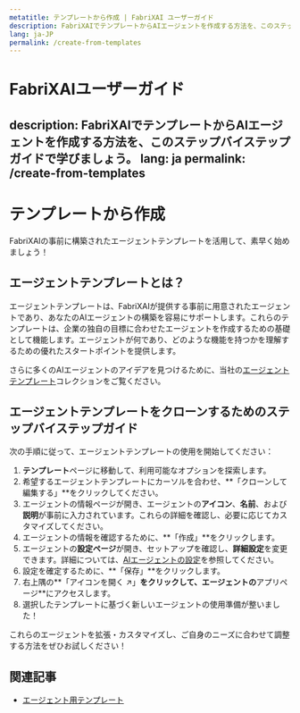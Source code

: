 ```yaml
---
metatitle: テンプレートから作成 | FabriXAI ユーザーガイド
description: FabriXAIでテンプレートからAIエージェントを作成する方法を、このステップバイステップガイドで学びましょう。
lang: ja-JP
permalink: /create-from-templates
---
```


# FabriXAIユーザーガイド
description: FabriXAIでテンプレートからAIエージェントを作成する方法を、このステップバイステップガイドで学びましょう。
lang: ja
permalink: /create-from-templates
---

# テンプレートから作成

FabriXAIの事前に構築されたエージェントテンプレートを活用して、素早く始めましょう！

## エージェントテンプレートとは？

エージェントテンプレートは、FabriXAIが提供する事前に用意されたエージェントであり、あなたのAIエージェントの構築を容易にサポートします。これらのテンプレートは、企業の独自の目標に合わせたエージェントを作成するための基礎として機能します。エージェントが何であり、どのような機能を持つかを理解するための優れたスタートポイントを提供します。

さらに多くのAIエージェントのアイデアを見つけるために、当社の[エージェントテンプレート](/en-us/agent-templates/)コレクションをご覧ください。

## エージェントテンプレートをクローンするためのステップバイステップガイド

次の手順に従って、エージェントテンプレートの使用を開始してください：

1. **テンプレート**ページに移動して、利用可能なオプションを探索します。
2. 希望するエージェントテンプレートにカーソルを合わせ、**「クローンして編集する」**をクリックしてください。
3. エージェントの情報ページが開き、エージェントの**アイコン**、**名前**、および**説明**が事前に入力されています。これらの詳細を確認し、必要に応じてカスタマイズしてください。
4. エージェントの情報を確認するために、**「作成」**をクリックします。
5. エージェントの**設定ページ**が開き、セットアップを確認し、**詳細設定**を変更できます。詳細については、[AIエージェントの設定](/en-us/configure-ai-agent/)を参照してください。
6. 設定を確定するために、**「保存」**をクリックします。
7. 右上隅の**「アイコンを開く ↗」**をクリックして、エージェントの**アプリページ**にアクセスします。
8. 選択したテンプレートに基づく新しいエージェントの使用準備が整いました！

これらのエージェントを拡張・カスタマイズし、ご自身のニーズに合わせて調整する方法をぜひお試しください！

## 関連記事
- [エージェント用テンプレート](/en-us/agent-templates/)
